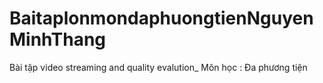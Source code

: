 # BaitaplonmondaphuongtienNguyenMinhThang
Bài tập video streaming and quality evalution_ Môn học : Đa phương tiện
